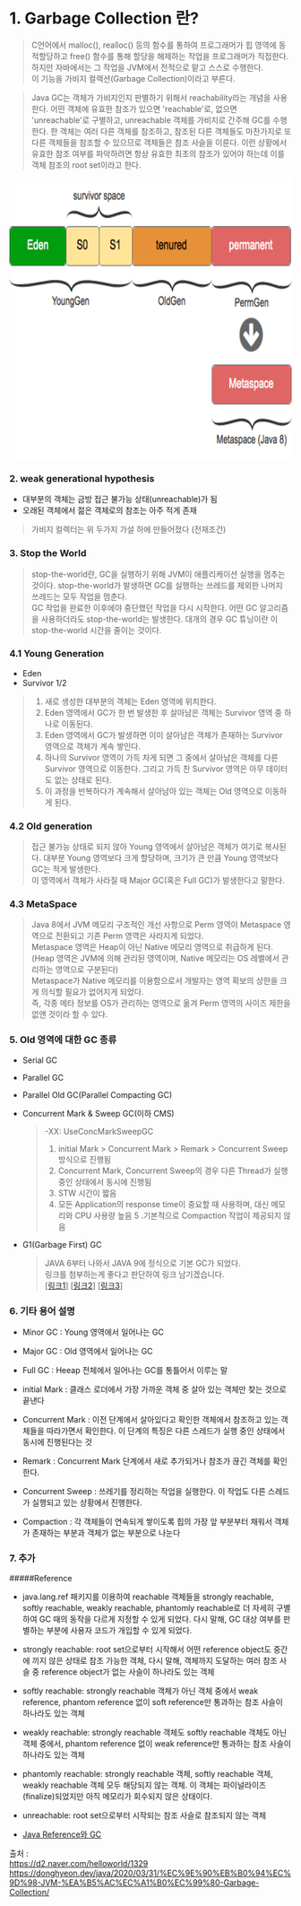 # 1. Garbage Collection 란?
> C언어에서 malloc(), realloc() 등의 함수를 통하여 프로그래머가 힙 영역에 동적할당하고 free() 함수를 통해 할당을 해제하는 작업을 프로그래머가 직접한다. 
> 하지만 자바에서는 그 작업을 JVM에서 전적으로 맡고 스스로 수행한다.  
> 이 기능을 가비지 컬렉션(Garbage Collection)이라고 부른다.  

> Java GC는 객체가 가비지인지 판별하기 위해서 reachability라는 개념을 사용한다. 어떤 객체에 유효한 참조가 있으면 'reachable'로, 없으면 'unreachable'로 구별하고, unreachable 객체를 가비지로 간주해 GC를 수행한다. 한 객체는 여러 다른 객체를 참조하고, 참조된 다른 객체들도 마찬가지로 또 다른 객체들을 참조할 수 있으므로 객체들은 참조 사슬을 이룬다. 이런 상황에서 유효한 참조 여부를 파악하려면 항상 유효한 최초의 참조가 있어야 하는데 이를 객체 참조의 root set이라고 한다.

<img src="https://github.com/ryunian/Study/blob/master/image/Garbage-collection.png?raw=true" width="700" height="500">

### 2. weak generational hypothesis   
* 대부분의 객체는 금방 접근 불가능 상태(unreachable)가 됨   
* 오래된 객체에서 젊은 객체로의 참조는 아주 적게 존재  
> 가비지 컬렉터는 위 두가지 가설 하에 만들어졌다 (전재조건)

### 3. Stop the World
> stop-the-world란, GC을 실행하기 위해 JVM이 애플리케이션 실행을 멈추는 것이다. stop-the-world가 발생하면 GC를 실행하는 쓰레드를 제외한 나머지 쓰레드는 모두 작업을 멈춘다.   
> GC 작업을 완료한 이후에야 중단했던 작업을 다시 시작한다. 어떤 GC 알고리즘을 사용하더라도 stop-the-world는 발생한다. 대개의 경우 GC 튜닝이란 이 stop-the-world 시간을 줄이는 것이다.

### 4.1 Young Generation
* Eden
* Survivor 1/2
> 1. 새로 생성한 대부분의 객체는 Eden 영역에 위치한다.   
> 2. Eden 영역에서 GC가 한 번 발생한 후 살아남은 객체는 Survivor 영역 중 하나로 이동된다.   
> 3. Eden 영역에서 GC가 발생하면 이미 살아남은 객체가 존재하는 Survivor 영역으로 객체가 계속 쌓인다.   
> 4. 하나의 Survivor 영역이 가득 차게 되면 그 중에서 살아남은 객체를 다른 Survivor 영역으로 이동한다. 그리고 가득 찬 Survivor 영역은 아무 데이터도 없는 상태로 된다.   
> 5. 이 과정을 반복하다가 계속해서 살아남아 있는 객체는 Old 영역으로 이동하게 된다.   


### 4.2 Old generation
> 접근 불가능 상태로 되지 않아 Young 영역에서 살아남은 객체가 여기로 복사된다. 대부분 Young 영역보다 크게 할당하며, 크기가 큰 만큼 Young 영역보다 GC는 적게 발생한다.    
> 이 영역에서 객체가 사라질 때 Major GC(혹은 Full GC)가 발생한다고 말한다.   

### 4.3 MetaSpace 
>  Java 8에서 JVM 메모리 구조적인 개선 사항으로 Perm 영역이 Metaspace 영역으로 전환되고 기존 Perm 영역은 사라지게 되었다.   
>  Metaspace 영역은 Heap이 아닌 Native 메모리 영역으로 취급하게 된다.   
>  (Heap 영역은 JVM에 의해 관리된 영역이며, Native 메모리는 OS 레벨에서 관리하는 영역으로 구분된다)   
>  Metaspace가 Native 메모리를 이용함으로서 개발자는 영역 확보의 상한을 크게 의식할 필요가 없어지게 되었다.   
>  즉, 각종 메타 정보를 OS가 관리하는 영역으로 옮겨 Perm 영역의 사이즈 제한을 없앤 것이라 할 수 있다.


### 5. Old 영역에 대한 GC 종류
* Serial GC
* Parallel GC
* Parallel Old GC(Parallel Compacting GC)
* Concurrent Mark & Sweep GC(이하 CMS)   
  > -XX: UseConcMarkSweepGC
  >  1. initial Mark > Concurrent Mark > Remark > Concurrent Sweep 방식으로 진행됨
  >  2. Concurrent Mark, Concurrent Sweep의 경우 다른 Thread가 실행중인 상태에서 동시에 진행됨
  >  3. STW 시간이 짧음
  >  4. 모든 Application의 response time이 중요할 때 사용하며, 대신 메모리와 CPU 사용량 높음
  >  5 .기본적으로 Compaction 작업이 제공되지 않음





* G1(Garbage First) GC
  > JAVA 6부터 나와서 JAVA 9에 정식으로 기본 GC가 되었다.   
  > 링크를 첨부하는게 좋다고 판단하여 링크 남기겠습니다.   
[[링크1]] [[링크2]] [[링크3]]


### 6. 기타 용어 설명
* Minor GC : Young 영역에서 일어나는 GC   


* Major GC : Old 영역에서 일어나는 GC   


* Full GC : Heeap 전체에서 일어나는 GC를 통틀어서 이루는 말   


* initial Mark : 클래스 로더에서 가장 가까운 객체 중 살아 있는 객체만 찾는 것으로 끝낸다   


* Concurrent Mark : 이전 단계에서 살아있다고 확인한 객체에서 참조하고 있는 객체들을 따라가면서 확인한다. 이 단계의 특징은 다른 스레드가 실행 중인 상태에서 동시에 진행된다는 것   

* Remark : Concurrent Mark 단계에서 새로 추가되거나 참조가 끊긴 객체를 확인한다.

* Concurrent Sweep : 쓰레기를 정리하는 작업을 실행한다. 이 작업도 다른 스레드가 실행되고 있는 상황에서 진행한다.

* Compaction : 각 객체들이 연속되게 쌓이도록 힙의 가장 앞 부분부터 채워서 객체가 존재하는 부분과 객체가 없는 부분으로 나눈다

### 7. 추가
#####Reference
* java.lang.ref 패키지를 이용하여 reachable 객체들을 strongly reachable, softly reachable, weakly reachable, phantomly reachable로 더 자세히 구별하여 GC 때의 동작을 다르게 지정할 수 있게 되었다. 다시 말해, GC 대상 여부를 판별하는 부분에 사용자 코드가 개입할 수 있게 되었다.


* strongly reachable: root set으로부터 시작해서 어떤 reference object도 중간에 끼지 않은 상태로 참조 가능한 객체, 다시 말해, 객체까지 도달하는 여러 참조 사슬 중 reference object가 없는 사슬이 하나라도 있는 객체
			 
* softly reachable: strongly reachable 객체가 아닌 객체 중에서 weak reference, phantom reference 없이 soft reference만 통과하는 참조 사슬이 하나라도 있는 객체
			 
* weakly reachable: strongly reachable 객체도 softly reachable 객체도 아닌 객체 중에서, phantom reference 없이 weak reference만 통과하는 참조 사슬이 하나라도 있는 객체
			 
* phantomly reachable: strongly reachable 객체, softly reachable 객체, weakly reachable 객체 모두 해당되지 않는 객체. 이 객체는 파이널라이즈(finalize)되었지만 아직 메모리가 회수되지 않은 상태이다.
			 
* unreachable: root set으로부터 시작되는 참조 사슬로 참조되지 않는 객체

* [Java Reference와 GC] 

출처 :   
https://d2.naver.com/helloworld/1329   
https://donghyeon.dev/java/2020/03/31/%EC%9E%90%EB%B0%94%EC%9D%98-JVM-%EA%B5%AC%EC%A1%B0%EC%99%80-Garbage-Collection/

[링크1]: https://imp51.tistory.com/entry/G1-GC-Garbage-First-Garbage-Collector-Tuning
[링크2]: https://johngrib.github.io/wiki/java-g1gc/
[링크3]: https://code-factory.tistory.com/48
[Java Reference와 GC]: https://d2.naver.com/helloworld/329631